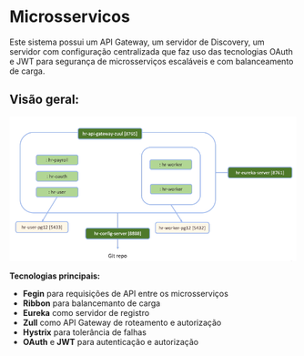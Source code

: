 # Microsservicos

Este sistema possui um API Gateway, um servidor de Discovery, um servidor com configuração centralizada que faz uso das tecnologias OAuth e JWT para segurança de microsserviços escaláveis e com balanceamento de carga. 

## Visão geral:
![image](https://github.com/Giacomellivinicius/Microsservicos-Java/blob/main/images/VisaoGeral.png?raw=true)

**Tecnologias principais:**
- **Fegin** para requisições de API entre os microsserviços
- **Ribbon** para balancemanto de carga
- **Eureka** como servidor de registro 
- **Zull** como API Gateway de roteamento e autorização
- **Hystrix** para tolerância de falhas
- **OAuth** e **JWT** para autenticação e autorização  
